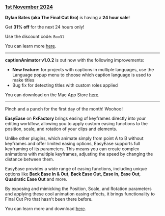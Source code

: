 ### [1st November 2024](/news/20241101)

**Dylan Bates (aka The Final Cut Bro)** is having a **24 hour sale**!

Get **31% off** for the next 24 hours only!

Use the discount code: `Boo31`

You can learn more [here](https://www.mastermotion5.com/?coupon=BOO31).

---

**captionAnimator v1.0.2** is out now with the following improvements:

- **New feature:** for projects with captions in multiple languages, use the Language popup menu to choose which caption language is used to make titles
- Bug fix for detecting titles with custom roles applied

You can download on the Mac App Store [here](https://apps.apple.com/au/app/captionanimator/id6736841747?mt=12).

---

Pinch and a punch for the first day of the month! Woohoo!

**EasyEase** on **FxFactory** brings easing of keyframes directly into your editing workflow, allowing you to apply custom easing functions to the position, scale, and rotation of your clips and elements.

Unlike other plugins, which animate simply from point A to B without keyframes and offer limited easing options, EasyEase supports full keyframing of its parameters. This means you can create complex animations with multiple keyframes, adjusting the speed by changing the distance between them.

EasyEase provides a wide range of easing functions, including unique options like **Back Ease In & Out**, **Back Ease Out**, **Ease In**, **Ease Out**, **Quadratic Ease Out** and more.

By exposing and mimicking the Position, Scale, and Rotation parameters and applying these cool animation easing effects, it brings functionality to Final Cut Pro that hasn't been there before.

You can learn more and download [here](https://fxfactory.com/info/easyease/).
